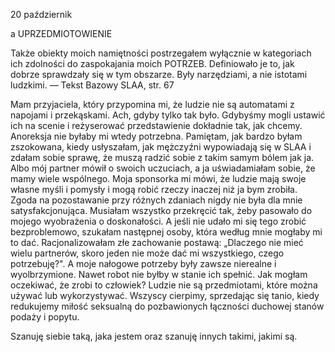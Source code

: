 20 październik

a
 UPRZEDMIOTOWIENIE

 Także obiekty moich namiętności postrzegałem wyłącznie w kategoriach ich zdolności do zaspokajania moich POTRZEB. Definiowało je to, jak dobrze sprawdzały się w tym obszarze. Były narzędziami, a nie istotami ludzkimi. — Tekst Bazowy SLAA, str. 67

 Mam przyjaciela, który przypomina mi, że ludzie nie są automatami z napojami i przekąskami. Ach, gdyby tylko tak było. Gdybyśmy mogli ustawić ich na scenie i reżyserować przedstawienie dokładnie tak, jak chcemy. Anoreksja nie byłaby mi wtedy potrzebna. Pamiętam, jak bardzo byłam zszokowana, kiedy usłyszałam, jak mężczyźni wypowiadają się w SLAA i zdałam sobie sprawę, że muszą radzić sobie z takim samym bólem jak ja. Albo mój partner mówił o swoich uczuciach, a ja uświadamiałam sobie, że mamy wiele wspólnego. Moja sponsorka mi mówi, że ludzie mają swoje własne myśli i pomysły i mogą robić rzeczy inaczej niż ja bym zrobiła. Zgoda na pozostawanie przy różnych zdaniach nigdy nie była dla mnie satysfakcjonująca. Musiałam wszystko przekręcić tak, żeby pasowało do mojego wyobrażenia o doskonałości. A jeśli nie udało mi się tego zrobić bezproblemowo, szukałam następnej osoby, która według mnie mogłaby mi to dać. Racjonalizowałam złe zachowanie postawą: „Dlaczego nie mieć wielu partnerów, skoro jeden nie może dać mi wszystkiego, czego potrzebuję?". A moje nałogowe potrzeby były zawsze nierealne i wyolbrzymione. Nawet robot nie byłby w stanie ich spełnić. Jak mogłam oczekiwać, że zrobi to człowiek? Ludzie nie są przedmiotami, które można używać lub wykorzystywać. Wszyscy cierpimy, sprzedając się tanio, kiedy redukujemy miłość seksualną do pozbawionych łączności duchowej stanów podaży i popytu.

 Szanuję siebie taką, jaka jestem oraz szanuję innych takimi, jakimi są.
